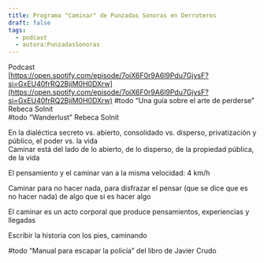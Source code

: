 ```yaml
---
title: Programa "Caminar" de Punzadas Sonoras en Derroteros
draft: false
tags:
  - podcast
  - autora:PunzadasSonoras
---
```

Podcast  
[https://open.spotify.com/episode/7oiX6F0r9A6l9Pdu7GjysF?si=GxEU40frRQ2BjiM0H0DXrw](https://open.spotify.com/episode/7oiX6F0r9A6l9Pdu7GjysF?si=GxEU40frRQ2BjiM0H0DXrw)
#todo “Una guía sobre el arte de perderse” Rebeca Solnit  
#todo “Wanderlust” Rebeca Solnit

En la dialéctica secreto vs. abierto, consolidado vs. disperso, privatización y público, el poder vs. la vida  
Caminar está del lado de lo abierto, de lo disperso, de la propiedad pública, de la vida

El pensamiento y el caminar van a la misma velocidad: 4 km/h

Caminar para no hacer nada, para disfrazar el pensar (que se dice que es no hacer nada) de algo que sí es hacer algo

El caminar es un acto corporal que produce pensamientos, experiencias y llegadas

Escribir la historia con los pies, caminando

#todo “Manual para escapar la policía” del libro de Javier Crudo